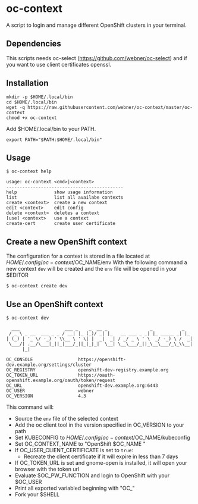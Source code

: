 # oc-context
A script to login and manage different OpenShift clusters in your terminal.

## Dependencies
This scripts needs oc-select (https://github.com/webner/oc-select) and if you want to use client certificates openssl.

## Installation
```
mkdir -p $HOME/.local/bin
cd $HOME/.local/bin
wget -q https://raw.githubusercontent.com/webner/oc-context/master/oc-context
chmod +x oc-context
```

Add $HOME/.local/bin to your PATH.
```
export PATH="$PATH:$HOME/.local/bin"
```

## Usage
```
$ oc-context help

usage: oc-context <cmd>|<context>
--------------------------------------------
help              show usage information
list              list all availabe contexts
create <context>  create a new context
edit <context>    edit config
delete <context>  deletes a context
[use] <context>   use a context
create-cert       create user certificate
```

## Create a new OpenShift context
The configuration for a context is stored in a file located at $HOME/.config/oc-context/$OC_NAME/env
With the following command a new context `dev` will be created and the `env` file will be opened in your $EDITOR

```
$ oc-context create dev
```

## Use an OpenShift context

```
$ oc-context dev

  ___                 ___ _    _  __ _                _           _
 / _ \ _ __  ___ _ _ / __| |_ (_)/ _| |_   __ ___ _ _| |_ _____ _| |_
| (_) | '_ \/ -_) ' \\__ \ ' \| |  _|  _| / _/ _ \ ' \  _/ -_) \ /  _|
 \___/| .__/\___|_||_|___/_||_|_|_|  \__| \__\___/_||_\__\___/_\_\\__|
      |_|

OC_CONSOLE                 https://openshift-dev.example.org/settings/cluster
OC_REGISTRY                openshift-dev-registry.example.org
OC_TOKEN_URL               https://oauth-openshift.example.org/oauth/token/request
OC_URL                     openshift-dev.example.org:6443
OC_USER                    webner
OC_VERSION                 4.3
```

This command will:
 - Source the `env` file of the selected context
 - Add the oc client tool in the version specified in OC_VERSION to your path
 - Set KUBECONFIG to $HOME/.config/oc-context/$OC_NAME/kubeconfig
 - Set OC_CONTEXT_NAME to "OpenShift $OC_NAME "
 - If OC_USER_CLIENT_CERTIFICATE is set to `true`:
   - Recreate the client certificate if it will expire in less than 7 days
 - If OC_TOKEN_URL is set and gnome-open is installed, it will open your browser with the token url
 - Evaluate $OC_PW_FUNCTION and login to OpenShift with your $OC_USER
 - Print all exported variabled beginning with "OC_"
 - Fork your $SHELL
 

